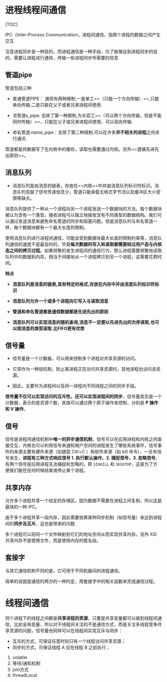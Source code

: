# 进程线程间通信

[TOC]

IPC（Inter-Process Communication，进程间通信，指两个进程的数据之间产生交互



注意进程同步是一种目的，而进程通信是一种手段，为了能够达到进程同步的目的，需要让进程进行通信，传输一些进程同步所需要的信息



## 管道pipe

管道包括三种:

- 普通管道PIPE： 通常有两种限制,一是单工==（只能一个方向传输）==,只能单向传输;二是只能在父子或者兄弟进程间使用.

- 流管道s_pipe: 去除了第一种限制,为半双工==（可以两个方向传输，但是不能同时传输）==，只能在父子或兄弟进程间使用，可以双向传输.

- 命名管道:name_pipe：去除了第二种限制,可以在许多**并不相关的进程**之间进行通讯.

管道都是将数据写了在内核中的缓存，读取也需要通过内核。另外==遵循先进先出原则==。





## 消息队列

- 消息队列是由消息的链表，存放在==内核==中并由消息队列标识符标识。消息队列克服了信号传递信息少、管道只能承载无格式字节流以及缓冲区大小受限等缺点。

消息队列提供了一种从一个进程向另一个进程发送一个数据块的方法。每个数据块被认为含有一个类型，接收进程可以独立地接收含有不同类型的数据结构。我们可以通过发送消息来避免命名管道的同步和阻塞问题。但是消息队列与命名管道一样，每个数据块都有一个最大长度的限制。



使用消息队列进行进程间通信，可能会受到数据块最大长度的限制约束等，消息队列通信的速度不是最及时的，毕竟**每次数据的写入和读取都需要经过用户态与内核态之间的拷贝过程**。如果频繁的发生进程间的通信行为，那么进程需要频繁地读取队列中的数据到内存，相当于间接地从一个进程拷贝到另一个进程，这需要花费时间。



**特点**

- **消息队列是消息的链表,具有特定的格式,存放在内存中并由消息队列标识符标识**

- **消息队列允许一个或多个进程向它写入与读取消息**

- **管道和命名管道都是通信数据都是先进先出的原则**

- **消息队列可以实现消息的随机查询,消息不一定要以先进先出的次序读取,也可以按消息的类型读取.比FIFO更有优势**



##  信号量

- 信号量是一个计数器，可以用来控制多个进程对共享资源的访问。

- 它常作为一种锁机制，防止某进程正在访问共享资源时，其他进程也访问该资源。

- 因此，主要作为进程间以及同一进程内不同线程之间的同步手段。



**信号量不仅可以实现访问的互斥性，还可以实现进程间的同步**，信号量其实是一个计数器，表示的是资源个数，其值可以通过两个原子操作来控制，分别是 **P 操作和 V 操作**。



## 信号

信号是进程间通信机制中**唯一的异步通信机制**，信号可以在应用进程和内核之间直接交互，内核也可以利用信号来通知用户空间的进程发生了哪些系统事件，信号事件的来源主要有硬件来源（如键盘 Cltr+C ）和软件来源（如 kill 命令），一旦有信号发生，**进程有三种方式响应信号 1. 执行默认操作、2. 捕捉信号、3. 忽略信号**。有两个信号是应用进程无法捕捉和忽略的，即 `SIGKILL` 和 `SEGSTOP`，这是为了方便我们能在任何时候结束或停止某个进程。





## 共享内存

允许多个进程共享一个给定的存储区。因为数据不需要在进程之间复制，所以这是最快的一种 IPC。

由于多个进程共享一段内存，因此需要依靠某种同步机制（如信号量）来达到进程间的**同步及互斥**，这也是带来的问题

多个进程可以将同一个文件映射到它们的地址空间从而实现共享内存。另外 XSI 共享内存不是使用文件，而是使用内存的匿名段。



## 套接字

与其它通信机制不同的是，它可用于不同机器间的进程通信。

 简单的说就是通信的两⽅的⼀种约定，⽤套接字中的相关函数来完成通信过程。





# 线程间通信

同个进程下的线程之间都是**共享进程的资源**，只要是共享变量都可以做到线程间通信，比如全局变量，所以对于线程间关注的不是通信方式，而是关注多线程竞争共享资源的问题，信号量也同样可以在线程间实现互斥与同步：

- 互斥的方式，可保证任意时刻只有一个线程访问共享资源；
- 同步的方式，可保证线程 A 应在线程 B 之前执行；

1. volatile
2. 等待/通知机制
3. join方式
4. threadLocal
